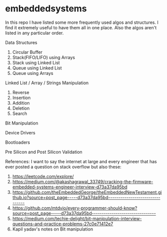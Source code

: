 # embeddedsystems

In this repo I have listed some more frequently used algos and structures. I find it extremely useful to have them all in one place. Also the algos aren't listed in any particular order. 

Data Structures

1. Circular Buffer
2. Stack(FIFO/LIFO) using Arrays
3. Stack using Linked List
4. Queue using Linked List
5. Queue using Arrays

Linked List / Array / Strings Manipulation

1. Reverse
2. Insertion
3. Addition
4. Deletion
5. Search

Bit Manipulation

Device Drivers


Bootloaders

Pre Silicon and Post Silicon Validation




References:
I want to say the internet at large and every engineer that has ever posted a question on stack overflow but also these:

1. https://leetcode.com/explore/
2. https://medium.com/@akashagrawal_33749/cracking-the-firmware-embedded-systems-engineer-interview-d73a37da95bd
3. https://github.com/theEmbeddedGeorge/theEmbeddedNewTestament.github.io?source=post_page-----d73a37da95bd--------------------------------
4. https://github.com/mtdvio/every-programmer-should-know?source=post_page-----d73a37da95bd--------------------------------
5. https://medium.com/techie-delight/bit-manipulation-interview-questions-and-practice-problems-27c0e71412e7
6. Kapil yadav's notes on Bit manipulation
